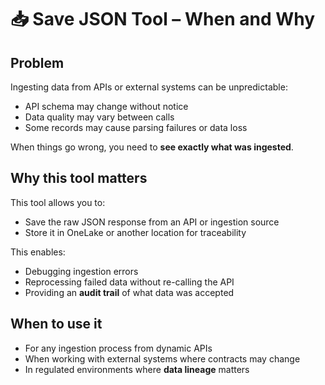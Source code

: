 # 📥 Save JSON Tool – When and Why

## Problem

Ingesting data from APIs or external systems can be unpredictable:
- API schema may change without notice
- Data quality may vary between calls
- Some records may cause parsing failures or data loss

When things go wrong, you need to **see exactly what was ingested**.

## Why this tool matters

This tool allows you to:
- Save the raw JSON response from an API or ingestion source
- Store it in OneLake or another location for traceability

This enables:
- Debugging ingestion errors
- Reprocessing failed data without re-calling the API
- Providing an **audit trail** of what data was accepted

## When to use it

- For any ingestion process from dynamic APIs
- When working with external systems where contracts may change
- In regulated environments where **data lineage** matters
